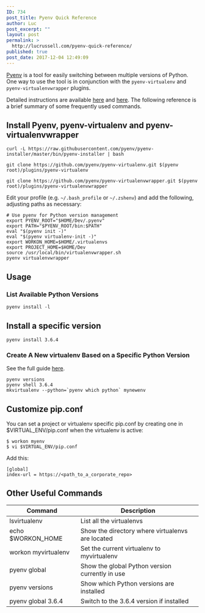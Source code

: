 ```yaml
---
ID: 734
post_title: Pyenv Quick Reference
author: Luc
post_excerpt: ""
layout: post
permalink: >
  http://lucrussell.com/pyenv-quick-reference/
published: true
post_date: 2017-12-04 12:49:09
---
```

[Pyenv](https://github.com/pyenv/pyenv) is a tool for easily switching between multiple versions of Python. One way to use the tool is in conjunction with the `pyenv-virtualenv` and `pyenv-virtualenvwrapper` plugins.

Detailed instructions are available [here](https://anil.io/blog/python/pyenv/using-pyenv-to-install-multiple-python-versions-tox/) and [here](http://akbaribrahim.com/managing-multiple-python-versions-with-pyenv/). The following reference is a brief summary of some frequently used commands.


## Install Pyenv, pyenv-virtualenv and pyenv-virtualenvwrapper

    curl -L https://raw.githubusercontent.com/pyenv/pyenv-installer/master/bin/pyenv-installer | bash

    git clone https://github.com/pyenv/pyenv-virtualenv.git $(pyenv root)/plugins/pyenv-virtualenv

    git clone https://github.com/pyenv/pyenv-virtualenvwrapper.git $(pyenv root)/plugins/pyenv-virtualenvwrapper

Edit your profile (e.g. `~/.bash_profile` or `~/.zshenv`) and add the following, adjusting paths as necessary:

    # Use pyenv for Python version management
    export PYENV_ROOT="$HOME/Dev/.pyenv"
    export PATH="$PYENV_ROOT/bin:$PATH"
    eval "$(pyenv init -)"
    eval "$(pyenv virtualenv-init -)"
    export WORKON_HOME=$HOME/.virtualenvs
    export PROJECT_HOME=$HOME/Dev
    source /usr/local/bin/virtualenvwrapper.sh
    pyenv virtualenvwrapper

## Usage

### List Available Python Versions

    pyenv install -l

## Install a specific version

    pyenv install 3.6.4

### Create A New virtualenv Based on a Specific Python Version
See the full guide [here](http://docs.python-guide.org/en/latest/dev/virtualenvs).

    pyenv versions
    pyenv shell 3.6.4
    mkvirtualenv --python=`pyenv which python` mynewenv

## Customize pip.conf
You can set a project or virtualenv specific pip.conf by creating one in
$VIRTUAL_ENV/pip.conf when the virtualenv is active:

    $ workon myenv
    $ vi $VIRTUAL_ENV/pip.conf

Add this:

    [global]
    index-url = https://<path_to_a_corporate_repo>

## Other Useful Commands

| Command           | Description |
|-------------------|-------------|
| lsvirtualenv      | List all the virtualenvs |
| echo $WORKON_HOME | Show the directory where virtualenvs are located |
| workon myvirtualenv | Set the current virtualenv to myvirtualenv |
| pyenv global      | Show the global Python version currently in use |
| pyenv versions      | Show which Python versions are installed |
| pyenv global 3.6.4      | Switch to the 3.6.4 version if installed |
